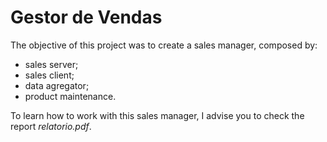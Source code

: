 # Gestor de Vendas

The objective of this project was to create a sales manager, composed by:
- sales server;
- sales client;
- data agregator;
- product maintenance.

To learn how to work with this sales manager, I advise you to check the report *relatorio.pdf*.
